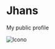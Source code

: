 # Jhans
My public profile

![Icono](https://www.google.com/search?q=portada+programador&tbm=isch&ved=2ahUKEwie0pj_hJ7_AhWgBLkGHbnzDUAQ2-cCegQIABAA&oq=portada+programador&gs_lcp=CgNpbWcQAzIFCAAQgAQ6BAgjECc6CggAEIoFELEDEEM6BwgAEIoFEEM6DQgAEIoFELEDEIMBEEM6BggAEAgQHlCmBViOHmC6H2gAcAB4AIABigSIAe8PkgEKMS4xMC4xLjUtMZgBAKABAaoBC2d3cy13aXotaW1nwAEB&sclient=img&ei=qnF2ZJ7VF6CJ5OUPuee3gAQ&bih=617&biw=1366#imgrc=TonIsl6YeaygDM)

